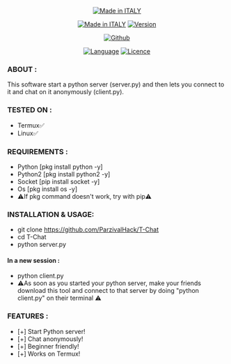 <p align="center">
<a href="https://bit.ly/3bgtjYk"><img title="Made in ITALY" src="https://img.shields.io/badge/MADE%20IN-ITALY-SCRIPT?colorA=%23ff8100&colorB=%23017e40&colorC=%23ff0000&style=for-the-badge"></a>
</p>
<p align="center">
<a href="https://bit.ly/3bgtjYk"><img title="Made in ITALY" src="https://img.shields.io/badge/Tool-T-Chat-green.svg"></a>
<a href="https://bit.ly/3bgtjYk"><img title="Version" src="https://img.shields.io/badge/Version-1-green.svg?style=flat-square"></a>
</p>
<p align="center">
<a href="https://github.com/ParzivalHack"><img title="Github" src="https://img.shields.io/badge/ParzivalHack-brightgreen?style=for-the-badge&logo=github"></a>
</p>
<p align="center">
<a href="https://github.com/noob-hackers"><img title="Language" src="https://img.shields.io/badge/Made%20with-Python-1f425f.svg?v=103"></a>
<a href="https://github.com/noob-hackers"><img title="Licence" src="https://img.shields.io/badge/License-GPL.v3-blue.svg"></a>
</p>

### ABOUT :

This software start a python server (server.py) and then lets you connect to it and chat on it anonymously (client.py).

### TESTED ON :

* Termux✅
* Linux✅

### REQUIREMENTS :

* Python [pkg install python -y]
* Python2 [pkg install python2 -y]
* Socket [pip install socket -y]
* Os [pkg install os -y]
* ⚠️If pkg command doesn't work, try with pip⚠️

### INSTALLATION & USAGE:

* git clone https://github.com/ParzivalHack/T-Chat
* cd T-Chat 
* python server.py
#### In a new session :
* python client.py
* ⚠️As soon as you started your python server, make your friends download this tool and connect to that server by doing "python client.py" on their terminal ⚠️

### FEATURES :

* [+] Start Python server!
* [+] Chat anonymously!
* [+] Beginner friendly!
* [+] Works on Termux!
